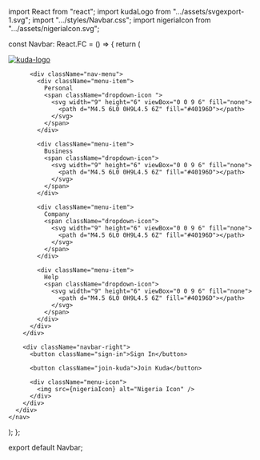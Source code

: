 import React from "react";
import kudaLogo from ".../assets/svgexport-1.svg";
import ".../styles/Navbar.css";
import nigeriaIcon from ".../assets/nigeriaIcon.svg";

const Navbar: React.FC = () => {
return (
<nav className="kuda-header">
<div className="navbar">
<div className="navbar-left">
<div className="logo">
<a href="/">
<img src={kudaLogo} alt="kuda-logo" />
</a>
</div>

          <div className="nav-menu">
            <div className="menu-item">
              Personal
              <span className="dropdown-icon ">
                <svg width="9" height="6" viewBox="0 0 9 6" fill="none">
                  <path d="M4.5 6L0 0H9L4.5 6Z" fill="#40196D"></path>
                </svg>
              </span>
            </div>

            <div className="menu-item">
              Business
              <span className="dropdown-icon">
                <svg width="9" height="6" viewBox="0 0 9 6" fill="none">
                  <path d="M4.5 6L0 0H9L4.5 6Z" fill="#40196D"></path>
                </svg>
              </span>
            </div>

            <div className="menu-item">
              Company
              <span className="dropdown-icon">
                <svg width="9" height="6" viewBox="0 0 9 6" fill="none">
                  <path d="M4.5 6L0 0H9L4.5 6Z" fill="#40196D"></path>
                </svg>
              </span>
            </div>

            <div className="menu-item">
              Help
              <span className="dropdown-icon">
                <svg width="9" height="6" viewBox="0 0 9 6" fill="none">
                  <path d="M4.5 6L0 0H9L4.5 6Z" fill="#40196D"></path>
                </svg>
              </span>
            </div>
          </div>
        </div>

        <div className="navbar-right">
          <button className="sign-in">Sign In</button>

          <button className="join-kuda">Join Kuda</button>

          <div className="menu-icon">
            <img src={nigeriaIcon} alt="Nigeria Icon" />
          </div>
        </div>
      </div>
    </nav>

);
};

export default Navbar;

